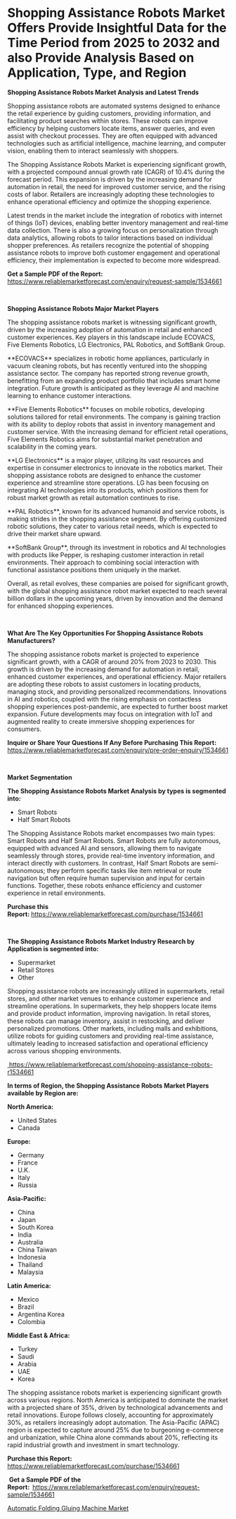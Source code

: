 <p><h1>Shopping Assistance Robots Market Offers Provide Insightful Data for the Time Period from 2025 to 2032 and also Provide Analysis Based on Application, Type, and Region</h1></p><p><strong>Shopping Assistance Robots Market Analysis and Latest Trends</strong></p>
<p><p>Shopping assistance robots are automated systems designed to enhance the retail experience by guiding customers, providing information, and facilitating product searches within stores. These robots can improve efficiency by helping customers locate items, answer queries, and even assist with checkout processes. They are often equipped with advanced technologies such as artificial intelligence, machine learning, and computer vision, enabling them to interact seamlessly with shoppers.</p><p>The Shopping Assistance Robots Market is experiencing significant growth, with a projected compound annual growth rate (CAGR) of 10.4% during the forecast period. This expansion is driven by the increasing demand for automation in retail, the need for improved customer service, and the rising costs of labor. Retailers are increasingly adopting these technologies to enhance operational efficiency and optimize the shopping experience.</p><p>Latest trends in the market include the integration of robotics with internet of things (IoT) devices, enabling better inventory management and real-time data collection. There is also a growing focus on personalization through data analytics, allowing robots to tailor interactions based on individual shopper preferences. As retailers recognize the potential of shopping assistance robots to improve both customer engagement and operational efficiency, their implementation is expected to become more widespread.</p></p>
<p><strong>Get a Sample PDF of the Report:&nbsp;</strong> <a href="https://www.reliablemarketforecast.com/enquiry/request-sample/1534661?utm_campaign=950&utm_medium=2&utm_source=Github&utm_content=ia&utm_term=17022025&utm_id=shopping-assistance-robots">https://www.reliablemarketforecast.com/enquiry/request-sample/1534661</a></p>
<p>&nbsp;</p>
<p><strong>Shopping Assistance Robots Major Market Players</strong></p>
<p><p>The shopping assistance robots market is witnessing significant growth, driven by the increasing adoption of automation in retail and enhanced customer experiences. Key players in this landscape include ECOVACS, Five Elements Robotics, LG Electronics, PAL Robotics, and SoftBank Group.</p><p>**ECOVACS** specializes in robotic home appliances, particularly in vacuum cleaning robots, but has recently ventured into the shopping assistance sector. The company has reported strong revenue growth, benefitting from an expanding product portfolio that includes smart home integration. Future growth is anticipated as they leverage AI and machine learning to enhance customer interactions.</p><p>**Five Elements Robotics** focuses on mobile robotics, developing solutions tailored for retail environments. The company is gaining traction with its ability to deploy robots that assist in inventory management and customer service. With the increasing demand for efficient retail operations, Five Elements Robotics aims for substantial market penetration and scalability in the coming years.</p><p>**LG Electronics** is a major player, utilizing its vast resources and expertise in consumer electronics to innovate in the robotics market. Their shopping assistance robots are designed to enhance the customer experience and streamline store operations. LG has been focusing on integrating AI technologies into its products, which positions them for robust market growth as retail automation continues to rise.</p><p>**PAL Robotics**, known for its advanced humanoid and service robots, is making strides in the shopping assistance segment. By offering customized robotic solutions, they cater to various retail needs, which is expected to drive their market share upward.</p><p>**SoftBank Group**, through its investment in robotics and AI technologies with products like Pepper, is reshaping customer interaction in retail environments. Their approach to combining social interaction with functional assistance positions them uniquely in the market.</p><p>Overall, as retail evolves, these companies are poised for significant growth, with the global shopping assistance robot market expected to reach several billion dollars in the upcoming years, driven by innovation and the demand for enhanced shopping experiences.</p></p>
<p>&nbsp;</p>
<p><strong>What Are The Key Opportunities For Shopping Assistance Robots Manufacturers?</strong></p>
<p><p>The shopping assistance robots market is projected to experience significant growth, with a CAGR of around 20% from 2023 to 2030. This growth is driven by the increasing demand for automation in retail, enhanced customer experiences, and operational efficiency. Major retailers are adopting these robots to assist customers in locating products, managing stock, and providing personalized recommendations. Innovations in AI and robotics, coupled with the rising emphasis on contactless shopping experiences post-pandemic, are expected to further boost market expansion. Future developments may focus on integration with IoT and augmented reality to create immersive shopping experiences for consumers.</p></p>
<p><strong>Inquire or Share Your Questions If Any Before Purchasing This Report:</strong> <a href="https://www.reliablemarketforecast.com/enquiry/pre-order-enquiry/1534661?utm_campaign=950&utm_medium=2&utm_source=Github&utm_content=ia&utm_term=17022025&utm_id=shopping-assistance-robots">https://www.reliablemarketforecast.com/enquiry/pre-order-enquiry/1534661</a></p>
<p>&nbsp;</p>
<p><strong>Market Segmentation</strong></p>
<p><strong>The Shopping Assistance Robots Market Analysis by types is segmented into:</strong></p>
<p><ul><li>Smart Robots</li><li>Half Smart Robots</li></ul></p>
<p><p>The Shopping Assistance Robots market encompasses two main types: Smart Robots and Half Smart Robots. Smart Robots are fully autonomous, equipped with advanced AI and sensors, allowing them to navigate seamlessly through stores, provide real-time inventory information, and interact directly with customers. In contrast, Half Smart Robots are semi-autonomous; they perform specific tasks like item retrieval or route navigation but often require human supervision and input for certain functions. Together, these robots enhance efficiency and customer experience in retail environments.</p></p>
<p><strong>Purchase this Report:&nbsp;</strong><a href="https://www.reliablemarketforecast.com/purchase/1534661?utm_campaign=950&utm_medium=2&utm_source=Github&utm_content=ia&utm_term=17022025&utm_id=shopping-assistance-robots">https://www.reliablemarketforecast.com/purchase/1534661</a></p>
<p>&nbsp;</p>
<p><strong>The Shopping Assistance Robots Market Industry Research by Application is segmented into:</strong></p>
<p><ul><li>Supermarket</li><li>Retail Stores</li><li>Other</li></ul></p>
<p><p>Shopping assistance robots are increasingly utilized in supermarkets, retail stores, and other market venues to enhance customer experience and streamline operations. In supermarkets, they help shoppers locate items and provide product information, improving navigation. In retail stores, these robots can manage inventory, assist in restocking, and deliver personalized promotions. Other markets, including malls and exhibitions, utilize robots for guiding customers and providing real-time assistance, ultimately leading to increased satisfaction and operational efficiency across various shopping environments.</p></p>
<p><a href="https://www.reliablemarketforecast.com/shopping-assistance-robots-r1534661?utm_campaign=950&utm_medium=2&utm_source=Github&utm_content=ia&utm_term=17022025&utm_id=shopping-assistance-robots">&nbsp;https://www.reliablemarketforecast.com/shopping-assistance-robots-r1534661</a></p>
<p><strong>In terms of Region, the Shopping Assistance Robots Market Players available by Region are:</strong></p>
<p>
    <p> <strong> North America: </strong>
        <ul>
            <li>United States</li>
            <li>Canada</li>
        </ul>
        </p> 
    <p> <strong> Europe: </strong>
        <ul>
            <li>Germany</li>
            <li>France</li>
            <li>U.K.</li>
            <li>Italy</li>
            <li>Russia</li>
        </ul>
        </p> 
    <p> <strong> Asia-Pacific: </strong>
        <ul>
            <li>China</li>
            <li>Japan</li>
            <li>South Korea</li>
            <li>India</li>
            <li>Australia</li>
            <li>China Taiwan</li>
            <li>Indonesia</li>
            <li>Thailand</li>
            <li>Malaysia</li>
        </ul>
        </p> 
    <p> <strong> Latin America: </strong>
        <ul>
            <li>Mexico</li>
            <li>Brazil</li>
            <li>Argentina Korea</li>
            <li>Colombia</li>
        </ul>
        </p> 
    <p> <strong> Middle East & Africa: </strong>
        <ul>
            <li>Turkey</li>
            <li>Saudi</li>
            <li>Arabia</li>
            <li>UAE</li>
            <li>Korea</li>
        </ul>
    </p>
    </p>
<p><p>The shopping assistance robots market is experiencing significant growth across various regions. North America is anticipated to dominate the market with a projected share of 35%, driven by technological advancements and retail innovations. Europe follows closely, accounting for approximately 30%, as retailers increasingly adopt automation. The Asia-Pacific (APAC) region is expected to capture around 25% due to burgeoning e-commerce and urbanization, while China alone commands about 20%, reflecting its rapid industrial growth and investment in smart technology.</p></p>
<p><strong>Purchase this Report: </strong><a href="https://www.reliablemarketforecast.com/purchase/1534661?utm_campaign=950&utm_medium=2&utm_source=Github&utm_content=ia&utm_term=17022025&utm_id=shopping-assistance-robots">https://www.reliablemarketforecast.com/purchase/1534661</a></p>
<p>&nbsp;<strong>Get a Sample PDF of the Report:&nbsp;&nbsp;</strong><a href="https://www.reliablemarketforecast.com/enquiry/request-sample/1534661?utm_campaign=950&utm_medium=2&utm_source=Github&utm_content=ia&utm_term=17022025&utm_id=shopping-assistance-robots">https://www.reliablemarketforecast.com/enquiry/request-sample/1534661</a></p>
<p><strong></strong></p>
<p><p><a href="https://github.com/castoriffic/Market-Research-Report-List-5/blob/main/automatic-folding-gluing-machine-market.md?utm_campaign=950&utm_medium=2&utm_source=Github&utm_content=ia&utm_term=17022025&utm_id=shopping-assistance-robots">Automatic Folding Gluing Machine Market</a></p></p>